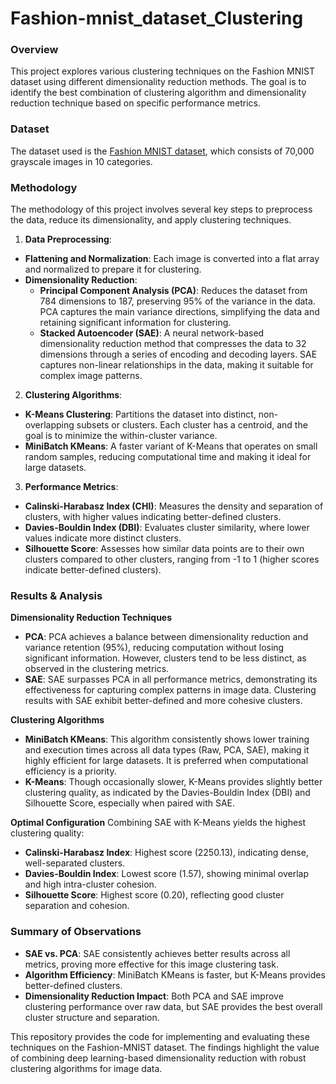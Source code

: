 # Fashion-mnist_dataset_Clustering

### Overview

This project explores various clustering techniques on the Fashion MNIST dataset using different dimensionality reduction methods. The goal is to identify the best combination of clustering algorithm and dimensionality reduction technique based on specific performance metrics.

### Dataset

The dataset used is the [Fashion MNIST dataset](https://keras.io/api/datasets/fashion_mnist/), which consists of 70,000 grayscale images in 10 categories.

### Methodology

The methodology of this project involves several key steps to preprocess the data, reduce its dimensionality, and apply clustering techniques.

1. **Data Preprocessing**:
   
- **Flattening and Normalization**: Each image is converted into a flat array and normalized to prepare it for clustering.
- **Dimensionality Reduction**:
  - **Principal Component Analysis (PCA)**: Reduces the dataset from 784 dimensions to 187, preserving 95% of the variance in the data. PCA captures the main variance directions, simplifying the data and retaining significant information for clustering.
  - **Stacked Autoencoder (SAE)**: A neural network-based dimensionality reduction method that compresses the data to 32 dimensions through a series of encoding and decoding layers. SAE captures non-linear relationships in the data, making it suitable for complex image patterns.
    
2. **Clustering Algorithms**:
- **K-Means Clustering**: Partitions the dataset into distinct, non-overlapping subsets or clusters. Each cluster has a centroid, and the goal is to minimize the within-cluster variance.
- **MiniBatch KMeans**: A faster variant of K-Means that operates on small random samples, reducing computational time and making it ideal for large datasets.
  
3. **Performance Metrics**:
- **Calinski-Harabasz Index (CHI)**: Measures the density and separation of clusters, with higher values indicating better-defined clusters.
- **Davies-Bouldin Index (DBI)**: Evaluates cluster similarity, where lower values indicate more distinct clusters.
- **Silhouette Score**: Assesses how similar data points are to their own clusters compared to other clusters, ranging from -1 to 1 (higher scores indicate better-defined clusters).
  
### Results & Analysis
   
**Dimensionality Reduction Techniques**
- **PCA**: PCA achieves a balance between dimensionality reduction and variance retention (95%), reducing computation without losing significant information. However, clusters tend to be less distinct, as observed in the clustering metrics.
- **SAE**: SAE surpasses PCA in all performance metrics, demonstrating its effectiveness for capturing complex patterns in image data. Clustering results with SAE exhibit better-defined and more cohesive clusters.
  
**Clustering Algorithms**
- **MiniBatch KMeans**: This algorithm consistently shows lower training and execution times across all data types (Raw, PCA, SAE), making it highly efficient for large datasets. It is preferred when computational efficiency is a priority.
- **K-Means**: Though occasionally slower, K-Means provides slightly better clustering quality, as indicated by the Davies-Bouldin Index (DBI) and Silhouette Score, especially when paired with SAE.
  
**Optimal Configuration**
Combining SAE with K-Means yields the highest clustering quality:

- **Calinski-Harabasz Index**: Highest score (2250.13), indicating dense, well-separated clusters.
- **Davies-Bouldin Index**: Lowest score (1.57), showing minimal overlap and high intra-cluster cohesion.
- **Silhouette Score**: Highest score (0.20), reflecting good cluster separation and cohesion.

### Summary of Observations

- **SAE vs. PCA**: SAE consistently achieves better results across all metrics, proving more effective for this image clustering task.
- **Algorithm Efficiency**: MiniBatch KMeans is faster, but K-Means provides better-defined clusters.
- **Dimensionality Reduction Impact**: Both PCA and SAE improve clustering performance over raw data, but SAE provides the best overall cluster structure and separation.
  
This repository provides the code for implementing and evaluating these techniques on the Fashion-MNIST dataset. The findings highlight the value of combining deep learning-based dimensionality reduction with robust clustering algorithms for image data.
